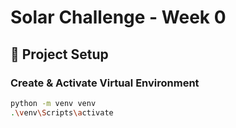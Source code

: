 # Solar Challenge - Week 0

## 🔧 Project Setup

### Create & Activate Virtual Environment

```bash
python -m venv venv
.\venv\Scripts\activate
```
